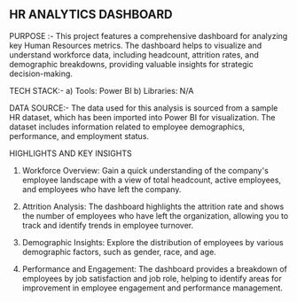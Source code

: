 HR ANALYTICS DASHBOARD
-------------------------------
PURPOSE :- This project features a comprehensive dashboard for analyzing key Human Resources metrics. The dashboard helps to visualize and understand workforce data, including headcount, attrition rates, and demographic breakdowns, providing valuable insights for strategic decision-making.

TECH STACK:- 
    a) Tools: Power BI
    b) Libraries: N/A

DATA SOURCE:- 
The data used for this analysis is sourced from a sample HR dataset, which has been imported into Power BI for visualization. The dataset includes information related to employee demographics, performance, and employment status.

HIGHLIGHTS AND KEY INSIGHTS
  1) Workforce Overview: Gain a quick understanding of the company's employee landscape with a view of                           total headcount, active employees, and employees who have left the company.

  2) Attrition Analysis: The dashboard highlights the attrition rate and shows the number of employees                           who have left the organization, allowing you to track and identify trends in                            employee turnover.

  3) Demographic Insights: Explore the distribution of employees by various demographic factors, such                              as gender, race, and age.

  4) Performance and Engagement: The dashboard provides a breakdown of employees by job satisfaction                                     and job role, helping to identify areas for improvement in employee                                     engagement and performance management.

